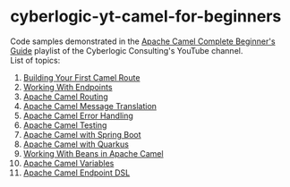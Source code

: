 # cyberlogic-yt-camel-for-beginners
Code samples demonstrated in the [Apache Camel Complete Beginner's Guide](https://youtube.com/playlist?list=PLhOKPsimMS-zdKEE_F53TKNROx2uJBPF6&feature=shared) playlist of the Cyberlogic Consulting's YouTube channel.<br>
List of topics:
1. [Building Your First Camel Route](./building-your-first-camel-route/)
2. [Working With Endpoints](./working-with-endpoints/)
3. [Apache Camel Routing](./routing/)
4. [Apache Camel Message Translation](./message-mapping/)
5. [Apache Camel Error Handling](./error-handling/)
6. [Apache Camel Testing](./testing/)
7. [Apache Camel with Spring Boot](./camel-sb-example/)
8. [Apache Camel with Quarkus](./camel-quarkus-example/)
9. [Working With Beans in Apache Camel](./working-with-beans/)
9. [Apache Camel Variables](./variables/)
9. [Apache Camel Endpoint DSL](./endpoint-dsl/)
